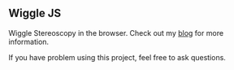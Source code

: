 Wiggle JS
--------------------------

Wiggle Stereoscopy in the browser.
Check out my [blog](http://fulmicoton.com/posts/wiggle/) for more information.

If you have problem using this project, feel free to ask questions.